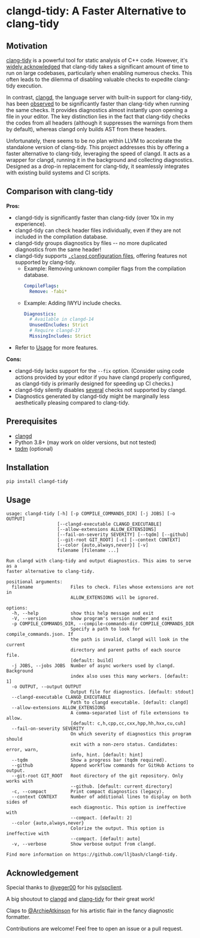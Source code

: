 # clangd-tidy: A Faster Alternative to clang-tidy

## Motivation

[clang-tidy](https://clang.llvm.org/extra/clang-tidy/) is a powerful tool for static analysis of C++ code. However, it's [widely acknowledged](https://www.google.com/search?q=clang-tidy+slow) that clang-tidy takes a significant amount of time to run on large codebases, particularly when enabling numerous checks. This often leads to the dilemma of disabling valuable checks to expedite clang-tidy execution.

In contrast, [clangd](https://clangd.llvm.org/), the language server with built-in support for clang-tidy, has been [observed](https://stackoverflow.com/questions/76531831/why-is-clang-tidy-in-clangd-so-much-faster-than-run-clang-tidy-itself) to be significantly faster than clang-tidy when running the same checks. It provides diagnostics almost instantly upon opening a file in your editor. The key distinction lies in the fact that clang-tidy checks the codes from all headers (although it suppresses the warnings from them by default), whereas clangd only builds AST from these headers.

Unfortunately, there seems to be no plan within LLVM to accelerate the standalone version of clang-tidy. This project addresses this by offering a faster alternative to clang-tidy, leveraging the speed of clangd. It acts as a wrapper for clangd, running it in the background and collecting diagnostics. Designed as a drop-in replacement for clang-tidy, it seamlessly integrates with existing build systems and CI scripts.

## Comparison with clang-tidy

**Pros:**

- clangd-tidy is significantly faster than clang-tidy (over 10x in my experience).
- clangd-tidy can check header files individually, even if they are not included in the compilation database.
- clangd-tidy groups diagnostics by files -- no more duplicated diagnostics from the same header!
- clangd-tidy supports [`.clangd` configuration files](https://clangd.llvm.org/config), offering features not supported by clang-tidy.
  - Example: Removing unknown compiler flags from the compilation database.
    ```yaml
    CompileFlags:
      Remove: -fabi*
    ```
  - Example: Adding IWYU include checks.
    ```yaml
    Diagnostics:
      # Available in clangd-14
      UnusedIncludes: Strict
      # Require clangd-17
      MissingIncludes: Strict
    ```
- Refer to [Usage](#usage) for more features.

**Cons:**

- clangd-tidy lacks support for the `--fix` option. (Consider using code actions provided by your editor if you have clangd properly configured, as clangd-tidy is primarily designed for speeding up CI checks.)
- clangd-tidy silently disables [several](https://searchfox.org/llvm/rev/cb7bda2ace81226c5b33165411dd0316f93fa57e/clang-tools-extra/clangd/TidyProvider.cpp#199-227) checks not supported by clangd.
- Diagnostics generated by clangd-tidy might be marginally less aesthetically pleasing compared to clang-tidy.

## Prerequisites

- [clangd](https://clangd.llvm.org/)
- Python 3.8+ (may work on older versions, but not tested)
- [tqdm](https://github.com/tqdm/tqdm) (optional)

## Installation

```bash
pip install clangd-tidy
```

## Usage

```
usage: clangd-tidy [-h] [-p COMPILE_COMMANDS_DIR] [-j JOBS] [-o OUTPUT]
                   [--clangd-executable CLANGD_EXECUTABLE]
                   [--allow-extensions ALLOW_EXTENSIONS]
                   [--fail-on-severity SEVERITY] [--tqdm] [--github]
                   [--git-root GIT_ROOT] [-c] [--context CONTEXT]
                   [--color {auto,always,never}] [-v]
                   filename [filename ...]

Run clangd with clang-tidy and output diagnostics. This aims to serve as a
faster alternative to clang-tidy.

positional arguments:
  filename              Files to check. Files whose extensions are not in
                        ALLOW_EXTENSIONS will be ignored.

options:
  -h, --help            show this help message and exit
  -V, --version         show program's version number and exit
  -p COMPILE_COMMANDS_DIR, --compile-commands-dir COMPILE_COMMANDS_DIR
                        Specify a path to look for compile_commands.json. If
                        the path is invalid, clangd will look in the current
                        directory and parent paths of each source file.
                        [default: build]
  -j JOBS, --jobs JOBS  Number of async workers used by clangd. Background
                        index also uses this many workers. [default: 1]
  -o OUTPUT, --output OUTPUT
                        Output file for diagnostics. [default: stdout]
  --clangd-executable CLANGD_EXECUTABLE
                        Path to clangd executable. [default: clangd]
  --allow-extensions ALLOW_EXTENSIONS
                        A comma-separated list of file extensions to allow.
                        [default: c,h,cpp,cc,cxx,hpp,hh,hxx,cu,cuh]
  --fail-on-severity SEVERITY
                        On which severity of diagnostics this program should
                        exit with a non-zero status. Candidates: error, warn,
                        info, hint. [default: hint]
  --tqdm                Show a progress bar (tqdm required).
  --github              Append workflow commands for GitHub Actions to output.
  --git-root GIT_ROOT   Root directory of the git repository. Only works with
                        --github. [default: current directory]
  -c, --compact         Print compact diagnostics (legacy).
  --context CONTEXT     Number of additional lines to display on both sides of
                        each diagnostic. This option is ineffective with
                        --compact. [default: 2]
  --color {auto,always,never}
                        Colorize the output. This option is ineffective with
                        --compact. [default: auto]
  -v, --verbose         Show verbose output from clangd.

Find more information on https://github.com/lljbash/clangd-tidy.
```

## Acknowledgement

Special thanks to [@yeger00](https://github.com/yeger00) for his [pylspclient](https://github.com/yeger00/pylspclient).

A big shoutout to [clangd](https://clangd.llvm.org/) and [clang-tidy](https://clang.llvm.org/extra/clang-tidy/) for their great work!

Claps to [@ArchieAtkinson](https://github.com/ArchieAtkinson) for his artistic flair in the fancy diagnostic formatter.

Contributions are welcome! Feel free to open an issue or a pull request.
